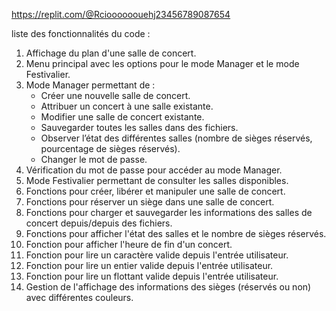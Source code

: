 https://replit.com/@Rcioooooouehj23456789087654


liste des fonctionnalités du code :

1. Affichage du plan d'une salle de concert.
2. Menu principal avec les options pour le mode Manager et le mode Festivalier.
3. Mode Manager permettant de :
   - Créer une nouvelle salle de concert.
   - Attribuer un concert à une salle existante.
   - Modifier une salle de concert existante.
   - Sauvegarder toutes les salles dans des fichiers.
   - Observer l’état des différentes salles (nombre de sièges réservés, pourcentage de sièges réservés).
   - Changer le mot de passe.
4. Vérification du mot de passe pour accéder au mode Manager.
5. Mode Festivalier permettant de consulter les salles disponibles.
6. Fonctions pour créer, libérer et manipuler une salle de concert.
7. Fonctions pour réserver un siège dans une salle de concert.
8. Fonctions pour charger et sauvegarder les informations des salles de concert depuis/depuis des fichiers.
9. Fonctions pour afficher l'état des salles et le nombre de sièges réservés.
10. Fonction pour afficher l'heure de fin d'un concert.
11. Fonction pour lire un caractère valide depuis l'entrée utilisateur.
12. Fonction pour lire un entier valide depuis l'entrée utilisateur.
13. Fonction pour lire un flottant valide depuis l'entrée utilisateur.
14. Gestion de l'affichage des informations des sièges (réservés ou non) avec différentes couleurs.
